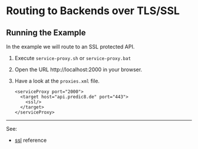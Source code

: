 # Routing to Backends over TLS/SSL 


## Running the Example

In the example we will route to an SSL protected API.

1. Execute `service-proxy.sh` or `service-proxy.bat`

2. Open the URL http://localhost:2000 in your browser.

3. Have a look at the `proxies.xml` file.

    ```
    <serviceProxy port="2000">
      <target host="api.predic8.de" port="443">
        <ssl/>
      </target>
    </serviceProxy>
    ```

---
See:
- [ssl](https://membrane-soa.org/api-gateway-doc/current/configuration/reference/ssl.htm) reference 